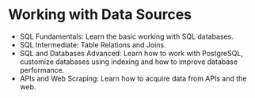# Working with Data Sources

- SQL Fundamentals: Learn the basic working with SQL databases.
- SQL Intermediate: Table Relations and Joins.
- SQL and Databases Advanced: 
  Learn how to work with PostgreSQL, customize databases using indexing and how to improve database performance.
 - APIs and Web Scraping: Learn how to acquire data from APIs and the web.
